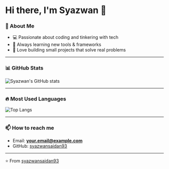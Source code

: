 # Hi there, I'm Syazwan 👋

### 🌟 About Me
- 💻 Passionate about coding and tinkering with tech
- 🌱 Always learning new tools & frameworks
- 🚀 Love building small projects that solve real problems

---

### 📊 GitHub Stats
![Syazwan's GitHub stats](https://github-readme-stats.vercel.app/api?username=syazwansaidan93&show_icons=true&theme=tokyonight)

---

### 🔥 Most Used Languages
![Top Langs](https://github-readme-stats.vercel.app/api/top-langs/?username=syazwansaidan93&layout=compact&theme=tokyonight)

---

### 📫 How to reach me
- Email: **your.email@example.com**
- GitHub: [syazwansaidan93](https://github.com/syazwansaidan93)

---
⭐ From [syazwansaidan93](https://github.com/syazwansaidan93)
